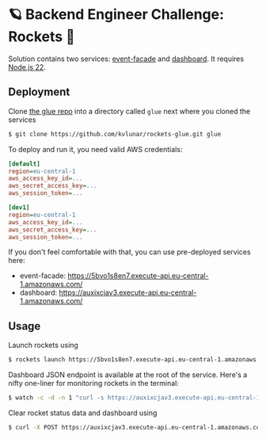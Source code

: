 # 🪐 Backend Engineer Challenge: Rockets 🚀

Solution contains two services: [event-facade](https://github.com/kvlunar/rockets-event-facade) and [dashboard](https://github.com/kvlunar/rockets-dashboard). It requires [Node.js 22](https://nodejs.org/en/download).

## Deployment

Clone [the glue repo](https://github.com/kvlunar/rockets-glue) into a directory called `glue` next where you cloned the services

```sh
$ git clone https://github.com/kvlunar/rockets-glue.git glue
```

To deploy and run it, you need valid AWS credentials:

```ini
[default]
region=eu-central-1
aws_access_key_id=...
aws_secret_access_key=...
aws_session_token=...

[dev1]
region=eu-central-1
aws_access_key_id=...
aws_secret_access_key=...
aws_session_token=...
```

If you don't feel comfortable with that, you can use pre-deployed services here:

- event-facade: https://5bvo1s8en7.execute-api.eu-central-1.amazonaws.com/
- dashboard: https://auxixcjav3.execute-api.eu-central-1.amazonaws.com/

## Usage

Launch rockets using

```sh
$ rockets launch https://5bvo1s8en7.execute-api.eu-central-1.amazonaws.com/messages
```

Dashboard JSON endpoint is available at the root of the service. Here's a nifty one-liner for monitoring rockets in the terminal:

```sh
$ watch -c -d -n 1 "curl -s https://auxixcjav3.execute-api.eu-central-1.amazonaws.com/ | jq -r '(.[0] | keys_unsorted) as \$keys | \$keys, map([.[ \$keys[] ]])[] | @tsv' | column -t"
```

Clear rocket status data and dashboard using

```sh
$ curl -X POST https://auxixcjav3.execute-api.eu-central-1.amazonaws.com/reset
```
